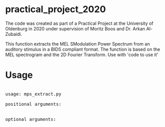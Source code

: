 # practical_project_2020
The code was created as part of a Practical Project at the University of Oldenburg in 2020 under supervision of Moritz Boos and Dr. Arkan Al-Zubaidi. 

This function extracts the MEL SModulation Power Spectrum from an auditory stimulus in a BIDS compliant format.
The function is based on the MEL spectrogram and the 2D Fourier Transform. 
Use with 'code to use it'

# Usage
<pre> 
usage: mps_extract.py

positional arguments:


optional arguments:

</pre>
